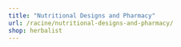```yaml
---
title: "Nutritional Designs and Pharmacy"
url: /racine/nutritional-designs-and-pharmacy/
shop: herbalist
---
```


